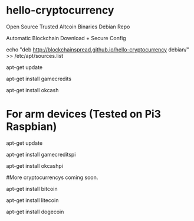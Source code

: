 # hello-cryptocurrency
Open Source Trusted Altcoin Binaries Debian Repo

Automatic Blockchain Download + Secure Config

echo "deb http://blockchainspread.github.io/hello-cryptocurrency debian/" >> /etc/apt/sources.list

apt-get update

apt-get install gamecredits

apt-get install okcash

# For arm devices (Tested on Pi3 Raspbian)

apt-get update

apt-get install gamecreditspi

apt-get install okcashpi



#More cryptocurrencys coming soon.

apt-get install bitcoin

apt-get install litecoin

apt-get install dogecoin
